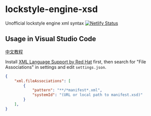 # lockstyle-engine-xsd
Unofficial lockstyle engine xml syntax
[![Netlify Status](https://api.netlify.com/api/v1/badges/99c3ac8d-9b9b-4ef1-87b6-bf1f75b4dfb0/deploy-status)](https://app.netlify.com/sites/lockstyle-xsd/deploys)

## Usage in Visual Studio Code

[中文教程](https://blog.0to1.fun/posts/tools/#%E9%94%81%E5%B1%8F-xsd-%E8%AF%AD%E6%B3%95%E6%A0%A1%E9%AA%8C)

Install [XML Language Support by Red Hat](https://marketplace.visualstudio.com/items?itemName=redhat.vscode-xml) first, then search for "File Associations" in settings and edit `settings.json`.
```json
{
    "xml.fileAssociations": [
        {
            "pattern": "**/*manifest*.xml",
            "systemId": "(URL or local path to manifest.xsd)"
        }
    ],
}
```
